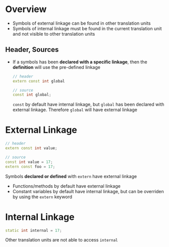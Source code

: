 # Overview

- Symbols of external linkage can be found in other translation units
- Symbols of internal linkage must be found in the current translation unit and
  not visible to other translation units

## Header, Sources

- If a symbols has been **declared with a specific linkage**, then the
  **definition** will use the pre-defined linkage

  ```cpp
  // header
  extern const int global

  // source
  const int global;
  ```

  `const` by default have internal linkage, but `global` has been declared with
  external linkage. Therefore `global` will have external linkage

# External Linkage

```cpp
// header
extern const int value;

// source
const int value = 17;
extern const foo = 17;
```

Symbols **declared or defined** with `extern` have external linkage

- Functions/methods by default have external linkage
- Constant variables by default have internal linkage, but can be overriden by
  using the `extern` keyword

# Internal Linkage

```cpp
static int internal = 17;
```

Other translation units are not able to access `internal`
